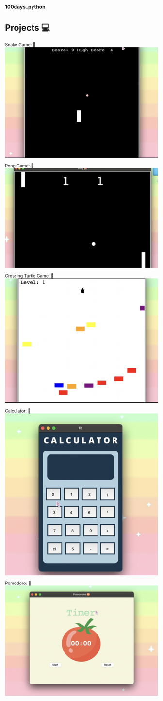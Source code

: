 ### 100days_python

# Projects 💻

Snake Game: 🐍
[![Click me](./images/snake.png)](https://youtu.be/G3hGlWCPSZU)

Pong Game: 🏓
[![Click me](./images/pong.png)](https://youtu.be/LzTrDZeXGeY)

Crossing Turtle Game: 🐢
[![Click me](./images/corssing.png)](https://youtu.be/mvGbKfJR-Os)

Calculator: 🧮
[![Click me](./images/cal.png)](https://youtu.be/hs8kUuLY8dI)

Pomodoro: 🍅
[![Click me](./images/pomodoro.png)](https://youtu.be/6aUM18eFHtg)
